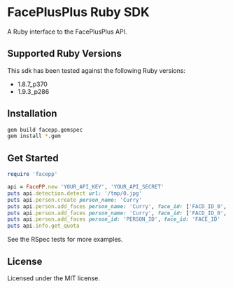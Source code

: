 # FacePlusPlus Ruby SDK

A Ruby interface to the FacePlusPlus API.

## Supported Ruby Versions

This sdk has been tested against the following Ruby versions:

- 1.8.7_p370
- 1.9.3_p286

## Installation

```bash
gem build facepp.gemspec
gem install *.gem
```

## Get Started

```ruby
require 'facepp'

api = FacePP.new 'YOUR_API_KEY', 'YOUR_API_SECRET'
puts api.detection.detect url: '/tmp/0.jpg'
puts api.person.create person_name: 'Curry'
puts api.person.add_faces person_name: 'Curry', face_id: ['FACD_ID_0', 'FACE_ID_1']
puts api.person.add_faces person_name: 'Curry', face_id: ['FACD_ID_0', 'FACE_ID_1'].to_set
puts api.person.add_faces person_id: 'PERSON_ID', face_id: 'FACE_ID'
puts api.info.get_quota
```

See the RSpec tests for more examples.

## License

Licensed under the MIT license.
